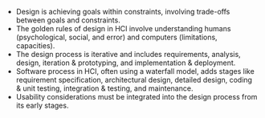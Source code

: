 * Design is achieving goals within constraints, involving trade-offs between goals and constraints.
* The golden rules of design in HCI involve understanding humans (psychological, social, and error) and computers (limitations, capacities).
* The design process is iterative and includes requirements, analysis, design, iteration & prototyping, and implementation & deployment.
* Software process in HCI, often using a waterfall model, adds stages like requirement specification, architectural design, detailed design, coding & unit testing, integration & testing, and maintenance.
* Usability considerations must be integrated into the design process from its early stages.